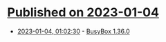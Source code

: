 # [Published on 2023-01-04](index.md)

* [2023-01-04, 01:02:30](https://news.ycombinator.com/item?id=34240471) - [BusyBox 1.36.0](https://busybox.net/)
